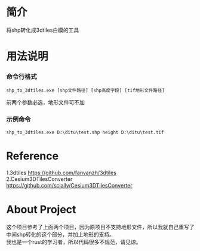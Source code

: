 # 简介
将shp转化成3dtiles白模的工具

# 用法说明
### 命令行格式  

`shp_to_3dtiles.exe [shp文件路径] [shp高度字段] [tif地形文件路径]`  

前两个参数必选，地形文件可不加

### 示例命令  

`shp_to_3dtiles.exe D:\ditu\test.shp height D:\ditu\test.tif`

# Reference
1.3dtiles https://github.com/fanvanzh/3dtiles  
2.Cesium3DTilesConverter https://github.com/scially/Cesium3DTilesConverter

# About Project  

这个项目参考了上面两个项目，因为原项目不支持地形文件，所以我就自己重写了中间shp转化的这个部分，并加上地形的支持。  
我也是一个rust的学习者，所以代码很多不规范，请见谅。
